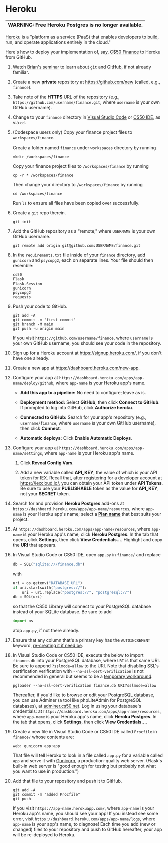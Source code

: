 # Heroku

| WARNING: Free Heroku Postgres is no longer available.|
| --- |

[Heroku](https://www.heroku.com/) is a "platform as a service (PaaS) that enables developers to build, run, and operate applications entirely in the cloud."

Here's how to deploy your implementation of, say, [C$50 Finance](https://cs50.harvard.edu/x/2020/tracks/web/finance/) to Heroku from GitHub.

1. Watch [Brian's seminar](https://youtu.be/MJUJ4wbFm_A) to learn about `git` and GitHub, if not already familiar.

1. Create a new **private** repository at <https://github.com/new> (called, e.g., `finance`).

1. Take note of the **HTTPS** URL of the repository (e.g., `https://github.com/username/finance.git`, where `username` is your own GitHub username).

1. Change to your `finance` directory in [Visual Studio Code](https://cs50.readthedocs.io/code/) or [CS50 IDE](https://cs50.readthedocs.io/ide/), as via `cd`.

1. (Codespace users only) Copy your finance project files to `workspaces/finance`.

    Create a folder named `finance` under `workspaces` directory by running

    ```
    mkdir /workspaces/finance
    ```

    Copy your finance project files to `/workspaces/finance` by running

    ```
    cp -r * /workspaces/finance
    ```

    Then change your directory to `/workspaces/finance` by running

    ```
    cd /workspaces/finance
    ```

    Run `ls` to ensure all files have been copied over successfully.

1. Create a `git` repo therein.

    ```
    git init
    ```

1. Add the GitHub repository as a "remote," where `USERNAME` is your own GitHub username.

    ```
    git remote add origin git@github.com:USERNAME/finance.git
    ```

1. In the `requirements.txt` file inside of your `finance` directory, add `gunicorn` and `psycopg2`, each on separate lines. Your file should then resemble:

    ```
    cs50
    Flask
    Flask-Session
    gunicorn
    psycopg2
    requests
    ```

1. Push your code to GitHub.

    ```text
    git add -A
    git commit -m "first commit"
    git branch -M main
    git push -u origin main
    ```
    If you visit `https://github.com/username/finance`, where `username` is your own GitHub username, you should see your code in the repository.

1. Sign up for a Heroku account at <https://signup.heroku.com/>, if you don't have one already.

1. Create a new app at <https://dashboard.heroku.com/new-app>.

1. Configure your app at `https://dashboard.heroku.com/apps/app-name/deploy/github`, where `app-name` is your Heroku app's name.

    * **Add this app to a pipeline:** No need to configure; leave as is.

    * **Deployment method:** Select **GitHub**, then click **Connect to GitHub**. If prompted to log into GitHub, click **Authorize heroku**.

    * **Connected to GitHub:** Search for your app's repository (e.g., `username/finance`, where `username` is your own GitHub username), then click **Connect**.

    * **Automatic deploys:** Click **Enable Automatic Deploys**.

1. Configure your app at `https://dashboard.heroku.com/apps/app-name/settings`, where `app-name` is your Heroku app's name.

    1. Click **Reveal Config Vars**.

    1. Add a new variable called **API_KEY**, the value of which is your API token for IEX. Recall that, after registering for a developer account at <https://iexcloud.io/>, you can obtain your API token under **API Tokens**. Be sure to use your **PUBLISHABLE** token as the value for **API_KEY**, not your **SECRET** token.

1. Search for and provision **Heroku Postgres** add-ons at `https://dashboard.heroku.com/apps/app-name/resources`, where `app-name` is your Heroku app's name; select a [**Plan name**](https://elements.heroku.com/addons/heroku-postgresql) that best suits your project.

1. At `https://dashboard.heroku.com/apps/app-name/resources`, where `app-name` is your Heroku app's name, click **Heroku Postgres**. In the tab that opens, click **Settings**, then click **View Credentials...**. Highlight and copy the **URI** that appears.

1. In Visual Studio Code or CS50 IDE, open `app.py` in `finance/` and replace

    ```py
    db = SQL("sqlite:///finance.db")
    ```

    with

    ```py
    uri = os.getenv("DATABASE_URL")
    if uri.startswith("postgres://"):
        uri = uri.replace("postgres://", "postgresql://")
    db = SQL(uri)
    ```

    so that the CS50 Library will connect to your PostgreSQL database instead of your SQLite database. Be sure to add

    ```py
    import os
    ```

    atop `app.py`, if not there already.

1. Ensure that any column that's a primary key has the `AUTOINCREMENT` keyword, [re-creating it if need be](https://stackoverflow.com/a/10464323/5156190).

1. In Visual Studio Code or CS50 IDE, execute the below to import `finance.db` into your PostgreSQL database, where `URI` is that same URI. Be sure to append `?sslmode=allow` to the URI. Note that disabling SSL's certification verification with `--no-ssl-cert-verification` is not recommended in general but seems to be a [temporary workaround](https://github.com/dimitri/pgloader/commit/16dda01f371f033e0df75d80127643605df7830f).

    ```
    pgloader --no-ssl-cert-verification finance.db URI?sslmode=allow
    ```

    Thereafter, if you'd like to browse or edit your PostgreSQL database, you can use Adminer (a tool like phpLiteAdmin for PostgreSQL databases), at [adminer.cs50.net](https://adminer.cs50.net/). Log in using your database's credentials: at `https://dashboard.heroku.com/apps/app-name/resources`, where `app-name` is your Heroku app's name, click **Heroku Postgres**. In the tab that opens, click **Settings**, then click **View Credentials...**.

1. Create a new file in Visual Studio Code or CS50 IDE called `Procfile` in `finance/` whose contents are:

    ```
    web: gunicorn app:app
    ```

   That file will tell Heroku to look in a file called `app.py` for a variable called `app` and serve it with [Gunicorn](http://gunicorn.org/), a production-quality web server. (Flask's built-in web server is "good enough for testing but probably not what you want to use in production.")

1. Add that file to your repository and push it to GitHub.

    ```text
    git add -A
    git commit -m "added Procfile"
    git push
    ```

    If you visit `https://app-name.herokuapp.com/`, where `app-name` is your Heroku app's name, you should see your app! If you instead see some error, visit `https://dashboard.heroku.com/apps/app-name/logs`, where `app-name` is your app's name, to diagnose! Each time you add (new or changed) files to your repository and push to GitHub hereafter, your app will be re-deployed to Heroku.
